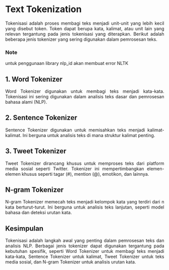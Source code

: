 # Text Tokenization
<p align='justify'>Tokenisasi adalah proses membagi teks menjadi unit-unit yang lebih kecil yang disebut token. Token dapat berupa kata, kalimat, atau unit lain yang relevan tergantung pada jenis tokenisasi yang diterapkan. Berikut adalah beberapa jenis tokenizer yang sering digunakan dalam pemrosesan teks.</p>

### Note
<p align='justify'>untuk penggunaan library nlp_id akan membuat error NLTK</p>

## 1. Word Tokenizer
<p align='justify'>Word Tokenizer digunakan untuk membagi teks menjadi kata-kata. Tokenisasi ini sering digunakan dalam analisis teks dasar dan pemrosesan bahasa alami (NLP).</p>

## 2. Sentence Tokenizer
<p align='justify'>Sentence Tokenizer digunakan untuk memisahkan teks menjadi kalimat-kalimat. Ini berguna untuk analisis teks di mana struktur kalimat penting.</p>

## 3. Tweet Tokenizer
<p align='justify'>Tweet Tokenizer dirancang khusus untuk memproses teks dari platform media sosial seperti Twitter. Tokenizer ini mempertimbangkan elemen-elemen khusus seperti tagar (#), mention (@), emotikon, dan lainnya.</p>

## N-gram Tokenizer
<p align='justify'>N-gram Tokenizer memecah teks menjadi kelompok kata yang terdiri dari n kata berturut-turut. Ini berguna untuk analisis teks lanjutan, seperti model bahasa dan deteksi urutan kata.</p>

## Kesimpulan
<p align='justify'>Tokenisasi adalah langkah awal yang penting dalam pemrosesan teks dan analisis NLP. Berbagai jenis tokenizer dapat digunakan tergantung pada kebutuhan spesifik, seperti Word Tokenizer untuk membagi teks menjadi kata-kata, Sentence Tokenizer untuk kalimat, Tweet Tokenizer untuk teks media sosial, dan N-gram Tokenizer untuk analisis urutan kata.</p>